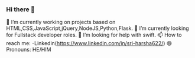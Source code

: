 ### Hi there 👋

🔭 I’m currently working on projects based on HTML,CSS,JavaScript,jQuery,NodeJS,Python,Flask.
🌱 I’m currently looking for Fullstack developer roles.
🤔 I’m looking for help with swift.
📫 How to reach me: 
   -Linkedin(https://www.linkedin.com/in/sri-harsha622/)
😄 Pronouns: HE/HIM
<!--
**sriharsha622/sriharsha622** is a ✨ _special_ ✨ repository because its `README.md` (this file) appears on your GitHub profile.

Here are some ideas to get you started:

- 🔭 I’m currently working on ...
- 🌱 I’m currently learning ...
- 👯 I’m looking to collaborate on ...
- 🤔 I’m looking for help with ...
- 💬 Ask me about ...
- 📫 How to reach me: ...
- 😄 Pronouns: ...
- ⚡ Fun fact: ...
-->
